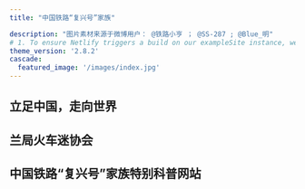 ```yaml
---
title: "中国铁路“复兴号”家族"

description: "图片素材来源于微博用户： @铁路小亨 ； @SS-287 ; @Blue_明"
# 1. To ensure Netlify triggers a build on our exampleSite instance, we need to change a file in the exampleSite directory.
theme_version: '2.8.2'
cascade:
  featured_image: '/images/index.jpg'
---
```

## 立足中国，走向世界
## 兰局火车迷协会
## 中国铁路“复兴号”家族特别科普网站